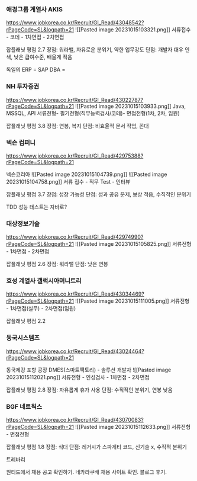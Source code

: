 ### 애경그룹 계열사 AKIS
https://www.jobkorea.co.kr/Recruit/GI_Read/43048542?rPageCode=SL&logpath=21
![[Pasted image 20231015103321.png]]
서류접수 - 코테 - 1차면접 - 2차면접

잡플래닛 평점 2.7
장점: 워라밸, 자유로운 분위기, 약한 업무강도
단점: 개발자 대우 인색, 낮은 급여수준, 배울게 적음

독일의 ERP = SAP
DBA = 

### NH 투자증권
https://www.jobkorea.co.kr/Recruit/GI_Read/43022787?rPageCode=SL&logpath=21
![[Pasted image 20231015103933.png]]
Java, MSSQL, API
서류전형- 필기전형(직무능력검사/코테)- 면접전형(1차, 2차, 임원)

잡플래닛 평점 3.8
장점: 연봉, 복지
단점: 비효율적 문서 작업, 꼰대

### 넥슨 컴퍼니
https://www.jobkorea.co.kr/Recruit/GI_Read/42975388?rPageCode=SL&logpath=21

넥슨코리아
![[Pasted image 20231015104739.png]]
![[Pasted image 20231015104758.png]]
서류 접수 - 직무 Test - 인터뷰 

잡플래닛 평점 3.7
장점: 성장 가능성
단점: 성과 공유 문제, 보상 적음, 수직적인 분위기 

TDD
성능 테스트는 자바로?

### 대상정보기술
https://www.jobkorea.co.kr/Recruit/GI_Read/42974990?rPageCode=SL&logpath=21
![[Pasted image 20231015105825.png]]
서류전형 - 1차면접 - 2차면접

잡플래닛 평점 2.6
장점: 워라밸
단점: 낮은 연봉 

### 효성 계열사 갤럭시아머니트리
https://www.jobkorea.co.kr/Recruit/GI_Read/43034469?rPageCode=SL&logpath=21
![[Pasted image 20231015111005.png]]
서류전형 - 1차면접(실무) - 2차면접(임원)

잡플래닛 평점 2.2

### 동국시스템즈
https://www.jobkorea.co.kr/Recruit/GI_Read/43024464?rPageCode=SL&logpath=21

동국제강 포항 공장 DMES(스마트팩토리) - 솔루션 개발자
![[Pasted image 20231015112021.png]]
서류전형 - 인성검사 - 1차면접 - 2차면접

잡플래닛 평점 2.8
장점: 자유롭게 휴가 사용 
단점: 수직적인 분위기, 연봉 낮음 

### BGF 네트웍스
https://www.jobkorea.co.kr/Recruit/GI_Read/43070083?rPageCode=SL&logpath=21
![[Pasted image 20231015112633.png]]
서류전형 - 면접전형

잡플래닛 평점 1.8
장점: 식대
단점: 레거시가 스파게티 코드, 신기술 x, 수직적 분위기


트레바리

원티드에서 채용 공고 확인하기.
네카라쿠배 채용 사이트 확인. 블로그 후기.
